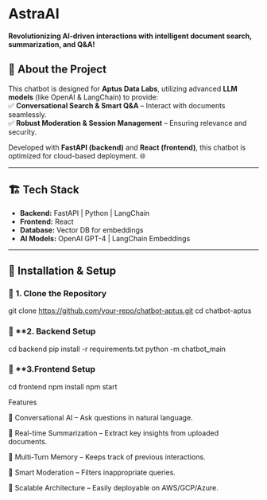 # **AstraAI**  

 **Revolutionizing AI-driven interactions with intelligent document search, summarization, and Q&A!**  

## 📌 **About the Project**  
This chatbot is designed for **Aptus Data Labs**, utilizing advanced **LLM models** (like OpenAI & LangChain) to provide:  
✅ **Conversational Search & Smart Q&A** – Interact with documents seamlessly.    
✅ **Robust Moderation & Session Management** – Ensuring relevance and security.  

Developed with **FastAPI (backend)** and **React (frontend)**, this chatbot is optimized for cloud-based deployment. 🌐  

---

## 🏗 **Tech Stack**
- **Backend:** FastAPI | Python | LangChain  
- **Frontend:** React    
- **Database:** Vector DB for embeddings  
- **AI Models:** OpenAI GPT-4  | LangChain Embeddings  

---

## 🔧 **Installation & Setup**
### 🔹 **1. Clone the Repository**
git clone https://github.com/your-repo/chatbot-aptus.git
cd chatbot-aptus
### 🔹 **2. Backend Setup
cd backend
pip install -r requirements.txt
python -m chatbot_main
### 🔹 **3.Frontend Setup
cd frontend
npm install
npm start

 Features


🔹 Conversational AI – Ask questions in natural language.


🔹 Real-time Summarization – Extract key insights from uploaded documents.


🔹 Multi-Turn Memory – Keeps track of previous interactions.


🔹 Smart Moderation – Filters inappropriate queries.


🔹 Scalable Architecture – Easily deployable on AWS/GCP/Azure.

